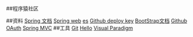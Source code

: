 ##程序猿社区

##资料
[Spring 文档](https://spring.io/guides)
[Spring web](https://spring.io/guides/gs/serving-web-content/)
[es](https://elasticsearch.cn/)
[Github deploy key](https://help.github.com/en/github/authenticating-to-github/generating-a-new-ssh-key-and-adding-it-to-the-ssh-agent)
[BootStrap文档](https://v3.bootcss.com/getting-started/)
[Github OAuth](https://developer.github.com/apps/building-oauth-apps/creating-an-oauth-app/)
[Spring MVC](https://docs.spring.io/spring/docs/5.0.3.RELEASE/spring-framework-reference/web.html#mvc-handlermapping-interceptor) 
##工具
[Git](https://git-scm.com/)
[Hello]()
[Visual Paradigm](https://www.visual-paradigm.com)